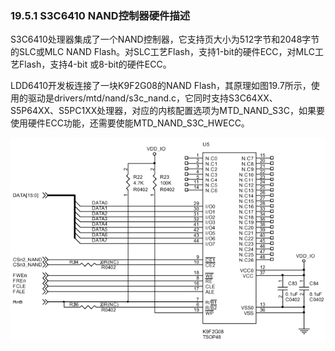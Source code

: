 ### 19.5.1 S3C6410 NAND控制器硬件描述

S3C6410处理器集成了一个NAND控制器，它支持页大小为512字节和2048字节的SLC或MLC NAND Flash。对SLC工艺Flash，支持1-bit的硬件ECC，对MLC工艺Flash，支持4-bit 或8-bit的硬件ECC。

LDD6410开发板连接了一块K9F2G08的NAND Flash，其原理如图19.7所示，使用的驱动是drivers/mtd/nand/s3c_nand.c，它同时支持S3C64XX、S5P64XX、S5PC1XX处理器，对应的内核配置选项为MTD_NAND_S3C，如果要使用硬件ECC功能，还需要使能MTD_NAND_S3C_HWECC。

![P516_50950.jpg](../images/P516_50950.jpg)


